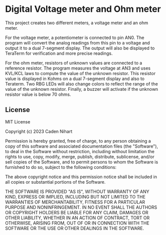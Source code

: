 # Digital Voltage meter and Ohm meter
This project creates two different meters, a voltage meter and an ohm meter.

For the voltage meter, a potentiometer is connected to pin AN0. The program will convert the analog readings from this pin to a voltage and output it to a dual 7-segment display. The output will also be displayed to TeraTerm for verification and more precise readings.

For the ohm meter, resistors of unknown values are connected to a reference resistor. The program measures the voltage at AN3 and uses KVL/KCL laws to compute the value of the unknown resistor. This resistor value is displayed in Kohms on a dual 7-segment display and also to Teraterm. Two RBG LEDs will also change colors to reflect the range of the value of the unknown resistor. Finally, a buzzer will activate if the unknown resistor value is below 70 ohms.

## License

MIT License

Copyright (c) 2023 Caden Nihart

Permission is hereby granted, free of charge, to any person obtaining a copy
of this software and associated documentation files (the "Software"), to deal
in the Software without restriction, including without limitation the rights
to use, copy, modify, merge, publish, distribute, sublicense, and/or sell
copies of the Software, and to permit persons to whom the Software is
furnished to do so, subject to the following conditions:

The above copyright notice and this permission notice shall be included in all
copies or substantial portions of the Software.

THE SOFTWARE IS PROVIDED "AS IS", WITHOUT WARRANTY OF ANY KIND, EXPRESS OR
IMPLIED, INCLUDING BUT NOT LIMITED TO THE WARRANTIES OF MERCHANTABILITY,
FITNESS FOR A PARTICULAR PURPOSE AND NONINFRINGEMENT. IN NO EVENT SHALL THE
AUTHORS OR COPYRIGHT HOLDERS BE LIABLE FOR ANY CLAIM, DAMAGES OR OTHER
LIABILITY, WHETHER IN AN ACTION OF CONTRACT, TORT OR OTHERWISE, ARISING FROM,
OUT OF OR IN CONNECTION WITH THE SOFTWARE OR THE USE OR OTHER DEALINGS IN THE
SOFTWARE.

